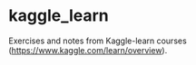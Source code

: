 # kaggle_learn
Exercises and notes from Kaggle-learn courses (https://www.kaggle.com/learn/overview).

